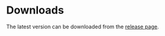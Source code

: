 # Downloads
The latest version can be downloaded from the [release page](https://github.com/siom79/jdrivesync/releases).
